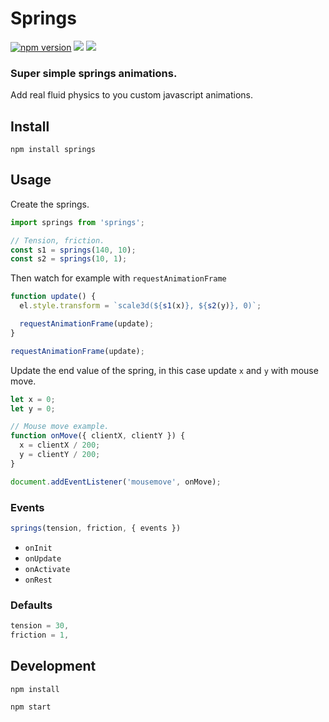 # Springs
[![npm version](https://badge.fury.io/js/springs.svg)](https://badge.fury.io/js/springs)
![](https://david-dm.org/brunnolou/springs.svg)
![](https://img.shields.io/github/size/brunnolou/springs/lib/index.min.js.svg)

### Super simple springs animations.
Add real fluid physics to you custom javascript animations.

## Install
`npm install springs`

## Usage

Create the springs.
```js
import springs from 'springs';

// Tension, friction.
const s1 = springs(140, 10);
const s2 = springs(10, 1);
```


Then watch for example with `requestAnimationFrame`

```js
function update() {
  el.style.transform = `scale3d(${s1(x)}, ${s2(y)}, 0)`;

  requestAnimationFrame(update);
}

requestAnimationFrame(update);
```

Update the end value of the spring, in this case update `x` and `y` with mouse move.
```js
let x = 0;
let y = 0;

// Mouse move example.
function onMove({ clientX, clientY }) {
  x = clientX / 200;
  y = clientY / 200;
}

document.addEventListener('mousemove', onMove);
```

### Events

```js
springs(tension, friction, { events })
````
- `onInit`
- `onUpdate`
- `onActivate`
- `onRest`

### Defaults
```js
tension = 30,
friction = 1,
```

## Development
`npm install`

`npm start`
